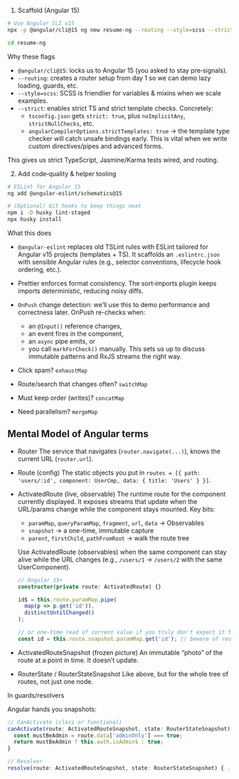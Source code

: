 1. Scaffold (Angular 15)

```bash
# Use Angular CLI v15
npx -p @angular/cli@15 ng new resume-ng --routing --style=scss --strict

cd resume-ng
```

Why these flags

- `@angular/cli@15`: locks us to Angular 15 (you asked to stay pre‑signals).
- `--routing`: creates a router setup from day 1 so we can demo lazy loading, guards, etc.
- `--style=scss`: SCSS is friendlier for variables & mixins when we scale examples.
- `--strict`: enables strict TS and strict template checks. Concretely:
  - `tsconfig.json` gets `strict: true`, plus `noImplicitAny`, `strictNullChecks`, etc.
  - `angularCompilerOptions.strictTemplates: true` → the template type checker will catch unsafe bindings early. This is vital when we write custom directives/pipes and advanced forms.

This gives us strict TypeScript, Jasmine/Karma tests wired, and routing.

2. Add code‑quality & helper tooling

```bash
# ESLint for Angular 15
ng add @angular-eslint/schematics@15

# (Optional) Git hooks to keep things neat
npm i -D husky lint-staged
npx husky install
```

What this does

- `@angular-eslint` replaces old TSLint rules with ESLint tailored for Angular v15 projects (templates + TS). It scaffolds an `.eslintrc.json` with sensible Angular rules (e.g., selector conventions, lifecycle hook ordering, etc.).
- Prettier enforces format consistency. The sort‑imports plugin keeps imports deterministic, reducing noisy diffs.

- `OnPush` change detection: we’ll use this to demo performance and correctness later. OnPush re-checks when:
  - an `@Input()` reference changes,
  - an event fires in the component,
  - an `async` pipe emits, or
  - you call `markForCheck()` manually.
    This sets us up to discuss immutable patterns and RxJS streams the right way.

- Click spam? `exhaustMap`
- Route/search that changes often? `switchMap`
- Must keep order (writes)? `concatMap`
- Need parallelism? `mergeMap`

## Mental Model of Angular terms

- Router
  The service that navigates (`router.navigate(...)`), knows the current URL (`router.url`).

- Route (config)
  The static objects you put in `routes = [{ path: 'users/:id', component: UserCmp, data: { title: 'Users' } }]`.

- ActivatedRoute (live, observable)
  The runtime route for the component currently displayed. It exposes streams that update when the URL/params change while the component stays mounted.
  Key bits:
  - `paramMap`, `queryParamMap`, `fragment`, `url`, `data` → Observables
  - `snapshot` → a one-time, immutable capture
  - `parent`, `firstChild`, `pathFromRoot` → walk the route tree

  Use ActivatedRoute (observables) when the same component can stay alive while the URL changes (e.g., `/users/1` → `/users/2` with the same UserComponent).

  ```ts
  // Angular 15+
  constructor(private route: ActivatedRoute) {}

  id$ = this.route.paramMap.pipe(
    map(p => p.get('id')),
    distinctUntilChanged()
  );

  // or one-time read of current value if you truly don't expect it to change:
  const id = this.route.snapshot.paramMap.get('id'); // beware of reuse!
  ```

- ActivatedRouteSnapshot (frozen picture)
  An immutable “photo” of the route at a point in time. It doesn’t update.

- RouterState / RouterStateSnapshot
  Like above, but for the whole tree of routes, not just one node.

In guards/resolvers

Angular hands you snapshots:

```ts
// CanActivate (class or functional)
canActivate(route: ActivatedRouteSnapshot, state: RouterStateSnapshot) {
  const mustBeAdmin = route.data['adminOnly'] === true;
  return mustBeAdmin ? this.auth.isAdmin$ : true;
}

// Resolver
resolve(route: ActivatedRouteSnapshot, state: RouterStateSnapshot) { ... }
```
